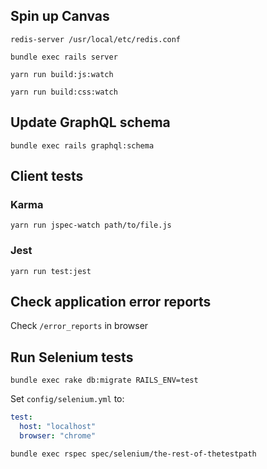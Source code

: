 ## Spin up Canvas

`redis-server /usr/local/etc/redis.conf`

`bundle exec rails server`

`yarn run build:js:watch`

`yarn run build:css:watch`

## Update GraphQL schema

`bundle exec rails graphql:schema`

## Client tests

### Karma

`yarn run jspec-watch path/to/file.js`

### Jest

`yarn run test:jest`

## Check application error reports

Check `/error_reports` in browser

## Run Selenium tests

`bundle exec rake db:migrate RAILS_ENV=test`

Set `config/selenium.yml` to:

```yaml
test:
  host: "localhost"
  browser: "chrome"
```

`bundle exec rspec spec/selenium/the-rest-of-thetestpath`
